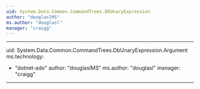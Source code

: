 ```yaml
---
uid: System.Data.Common.CommandTrees.DbUnaryExpression
author: "douglaslMS"
ms.author: "douglasl"
manager: "craigg"
---
```


---
uid: System.Data.Common.CommandTrees.DbUnaryExpression.Argument
ms.technology: 
  - "dotnet-ado"
author: "douglaslMS"
ms.author: "douglasl"
manager: "craigg"
---
